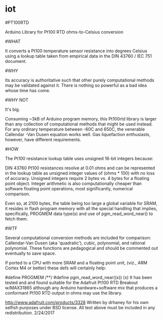 # iot
#PT100RTD

Arduino Library for Pt100 RTD ohms-to-Celsius conversion

#WHAT

It converts a Pt100 temperature sensor resistance into degrees Celsius using a lookup table taken from empirical data in the DIN 43760 / IEC 751 document.

#WHY

Its accuracy is authoritative such that other purely computational methods may be validated against it. There is nothing so powerful as a bad idea whose time has come.

#WHY NOT

It's big.

Consuming ~3kB of Arduino program memory, this Pt100rtd library is larger than any collection of computational methods that might be used instead. For any ordinary temperature between -60C and 650C, the venerable Callendar -Van Dusen equation works well. Gas liquefaction enthusiasts, however, have different requirements.

#HOW

The Pt100 resistance lookup table uses unsigned 16-bit integers because:

DIN 43760 Pt100 resistances resolve at 0.01 ohms and can be represented in the lookup table as unsigned integer values of (ohms * 100) with no loss of accuracy. Unsigned integers require 2 bytes vs. 4 bytes for a floating point object. Integer arithmetic is also computationally cheaper than software floating point operations, most significantly, numerical comparison.

Even so, at 2100 bytes, the table being too large a global variable for SRAM, it resides in flash program memory with all the special handling that implies, specifically, PROGMEM data type(s) and use of pgm_read_word_near() to fetch them.

#WTF

Several computational conversion methods are included for comparison: Callendar-Van Dusen (aka 'quadratic'), cubic, polynomial, and rational polynomial. These functions are pedagogical and should be commented out eventually to save space.

If ported to a CPU with more SRAM and a floating point unit, (viz., ARM Cortex M4 or better) these defs will certainly help:

#define PROGMEM /**/
#define pgm_read_word_near((x)) (x)
It has been tested and and found suitable for the Adafruit Pt100 RTD Breakout w/MAX31865 although any Arduino hardware+software mix that produces a conformant Pt100 RTD output in ohms may use the library.

http://www.adafruit.com/products/3328
Written by drhaney for his own selfish purposes under BSD license. All text above must be included in any redistribution. 2/24/2017
